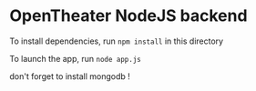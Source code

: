 # OpenTheater NodeJS backend

To install dependencies, run `npm install` in this directory

To launch the app, run `node app.js`

don't forget to install mongodb !
